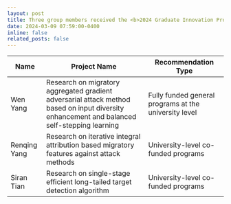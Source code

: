 ```yaml
---
layout: post
title: Three group members received the <b>2024 Graduate Innovation Project</b>. Congrats to <b>Wen Yang</b>, <b>Renqing Yang</b>, and <b>Siran Tian</b>.
date: 2024-03-09 07:59:00-0400
inline: false
related_posts: false
---
```




| Name   | Project Name                                                       | Recommendation Type             |
| ------ | ------------------------------------------------------------ | -------------------- |
| Wen Yang   | Research on migratory aggregated gradient adversarial attack method based on input diversity enhancement and balanced self-stepping learning | Fully funded general programs at the university level |
| Renqing Yang | Research on iterative integral attribution based migratory features against attack methods                 | University-level co-funded programs     |
| Siran Tian | Research on single-stage efficient long-tailed target detection algorithm                               | University-level co-funded programs     |

